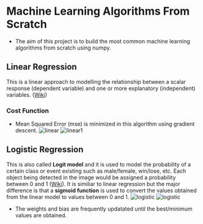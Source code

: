 # Machine Learning Algorithms From Scratch

* The aim of this project is to build the most common machine learning algorithms from scratch using numpy.

## Linear Regression

This is a linear approach to modelling the relationship between a scalar response (dependent variable) and one or more explanatory (independent) variables. ([Wiki](https://en.wikipedia.org/wiki/Linear_regression))

### Cost Function

* Mean Squared Error (mse) is minimized in this algorithm using gradient descent.
![linear](https://i.postimg.cc/qqGvfj0K/linear.jpg)
![linear1](https://i.postimg.cc/x8VXVXzw/linear1.jpg)

## Logistic Regression

This is also called **Logit model** and it is used to model the probability of a certain class or event existing such as male/female, win/lose, etc. Each object being detected in the image would be assigned a probability between 0 and 1 ([Wiki](https://en.wikipedia.org/wiki/Linear_regression)). 
It is similiar to linear regression but the major difference is that a **sigmoid function** is used to convert the values obtained from the linear model to values between 0 and 1.
![logistic](https://i.postimg.cc/XJkbXqhS/logistic.jpg)
![logistic](https://i.postimg.cc/x8VXVXzw/linear1.jpg)

* The weights and bias are frequently updatated until the best/minimum values are obtained.
